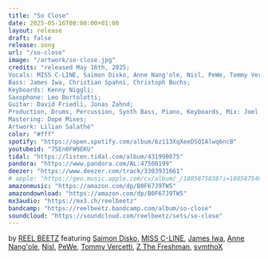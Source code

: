 ```yaml
---
title: "So Close"
date: 2025-05-16T08:00:00+01:00
layout: release
draft: false
release: song
url: "/so-close"
image: "/artwork/so-close.jpg"
credits: "released May 16th, 2025;
Vocals: MISS C-LINE, Saimon Disko, Anne Nang'ole, Nisl, PeWe, Tommy Vercetti, Z The Freshman, svmthoX;
Bass: James Iwa, Christian Spahni, Christoph Buchs;
Keyboards: Kenny Niggli;
Saxophone: Leo Bortolotti;
Guitar: David Friedli, Jonas Zahnd;
Production, Drums, Percussion, Synth Bass, Piano, Keyboards, Mix: Joel Studler aka REEL BEETZ;
Mastering: Dope Mixes;
Artwork: Lilian Salathé"
color: "#fff"
spotify: "https://open.spotify.com/album/6z113XqXeeDSQIAlwq6ncB"
youtubeid: "75En0FW9EKU"
tidal: "https://listen.tidal.com/album/431990075"
pandora: "https://www.pandora.com/AL:47508199"
deezer: "https://www.deezer.com/track/3303931661"
# apple: "https://geo.music.apple.com/cv/album/_/1805875038?i=1805875461&mt=1&app=music&ls=1"
amazonmusic: "https://amazon.com/dp/B0F67J9TW5"
amazondownload: "https://amazon.com/dp/B0F67J9TW5"
mx3audio: "https://mx3.ch/reelbeetz"
bandcamp: "https://reelbeetz.bandcamp.com/album/so-close"
soundcloud: "https://soundcloud.com/reelbeetz/sets/so-close"
---
```


by [REEL BEETZ](https://reelbeetz.ch/) featuring [Saimon Disko](https://www.instagram.com/saimondisko/), [MISS C-LINE](https://instagram.com/missclineofficial), [James Iwa](https://www.instagram.com/james_iwa/), [Anne Nang'ole](https://instagram.com/annenangole), [Nisl](https://nisl.ch/), [PeWe](https://www.instagram.com/pewe.ruumstylez/), [Tommy Vercetti](https://www.tommyvercetti.ch), [Z The Freshman](https://www.instagram.com/zthefreshman/), [svmthoX](https://www.instagram.com/svmthox/)
